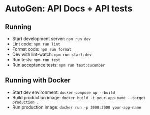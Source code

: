 # AutoGen: API Docs + API tests

## Running

- Start development server: `npm run dev`
- Lint code: `npm run lint`
- Format code: `npm run format`
- Dev with lint-watch: `npm run start:dev`
- Run tests: `npm run test`
- Run acceptance tests: `npm run test:cucumber`

## Running with Docker

- Start dev environment: `docker-compose up --build`
- Build production image: `docker build -t your-app-name --target production .`
- Run production image: `docker run -p 3000:3000 your-app-name`
